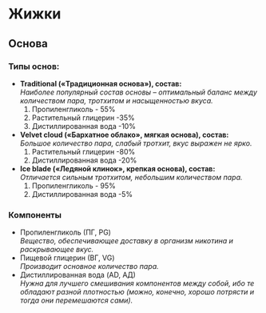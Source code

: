# Жижки

## Оcнова

### Типы основ:
* **Traditional («Традиционная основа»), состав:**  
*Наиболее популярный состав основы – оптимальный баланс между количеством пара, тротхитом и насыщенностью вкуса.*  
  1. Пропиленгликоль - 55% 
  2. Растительный глицерин -35% 
  3. Дистиллированная вода -10% 
* **Velvet cloud («Бархатное облако», мягкая основа), состав:**  
*Большое количество пара, слабый тротхит, вкус выражен не ярко.*  
  1. Растительный глицерин -80% 
  2. Дистиллированная вода -20% 
* **Ice blade («Ледяной клинок», крепкая основа), состав:**  
*Отличается сильным тротхитом, небольшим количеством пара.*  
  1. Пропиленгликоль - 95% 
  2. Дистиллированная вода -5% 

### Компоненты
* Пропиленгликоль (ПГ, PG)  
*Вещество, обеспечивающее доставку в организм никотина и раскрывающее вкус.*
* Пищевой глицерин (ВГ, VG)  
*Производит основное количество пара.*
* Дистиллированная вода (AD, АД)  
*Нужна для лучшего смешивания компонентов между собой, ибо те обладают разной плотностью (можно, конечно, хорошо потрясти и тогда они перемешаются сами).*
